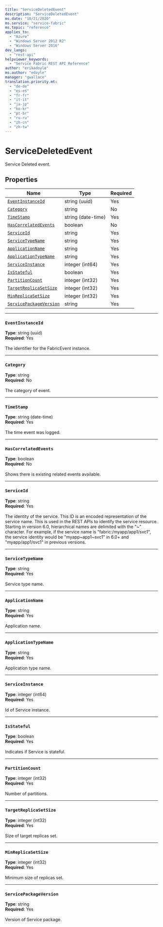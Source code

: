 ```yaml
---
title: "ServiceDeletedEvent"
description: "ServiceDeletedEvent"
ms.date: "10/21/2020"
ms.service: "service-fabric"
ms.topic: "reference"
applies_to: 
  - "Azure"
  - "Windows Server 2012 R2"
  - "Windows Server 2016"
dev_langs: 
  - "rest-api"
helpviewer_keywords: 
  - "Service Fabric REST API Reference"
author: "erikadoyle"
ms.author: "edoyle"
manager: "gwallace"
translation.priority.mt: 
  - "de-de"
  - "es-es"
  - "fr-fr"
  - "it-it"
  - "ja-jp"
  - "ko-kr"
  - "pt-br"
  - "ru-ru"
  - "zh-cn"
  - "zh-tw"
---
```

# ServiceDeletedEvent

Service Deleted event.

## Properties
| Name | Type | Required |
| --- | --- | --- |
| [`EventInstanceId`](#eventinstanceid) | string (uuid) | Yes |
| [`Category`](#category) | string | No |
| [`TimeStamp`](#timestamp) | string (date-time) | Yes |
| [`HasCorrelatedEvents`](#hascorrelatedevents) | boolean | No |
| [`ServiceId`](#serviceid) | string | Yes |
| [`ServiceTypeName`](#servicetypename) | string | Yes |
| [`ApplicationName`](#applicationname) | string | Yes |
| [`ApplicationTypeName`](#applicationtypename) | string | Yes |
| [`ServiceInstance`](#serviceinstance) | integer (int64) | Yes |
| [`IsStateful`](#isstateful) | boolean | Yes |
| [`PartitionCount`](#partitioncount) | integer (int32) | Yes |
| [`TargetReplicaSetSize`](#targetreplicasetsize) | integer (int32) | Yes |
| [`MinReplicaSetSize`](#minreplicasetsize) | integer (int32) | Yes |
| [`ServicePackageVersion`](#servicepackageversion) | string | Yes |

____
### `EventInstanceId`
__Type__: string (uuid) <br/>
__Required__: Yes<br/>
<br/>
The identifier for the FabricEvent instance.

____
### `Category`
__Type__: string <br/>
__Required__: No<br/>
<br/>
The category of event.

____
### `TimeStamp`
__Type__: string (date-time) <br/>
__Required__: Yes<br/>
<br/>
The time event was logged.

____
### `HasCorrelatedEvents`
__Type__: boolean <br/>
__Required__: No<br/>
<br/>
Shows there is existing related events available.

____
### `ServiceId`
__Type__: string <br/>
__Required__: Yes<br/>
<br/>
The identity of the service. This ID is an encoded representation of the service name. This is used in the REST APIs to identify the service resource.
Starting in version 6.0, hierarchical names are delimited with the "\~" character. For example, if the service name is "fabric:/myapp/app1/svc1",
the service identity would be "myapp~app1\~svc1" in 6.0+ and "myapp/app1/svc1" in previous versions.


____
### `ServiceTypeName`
__Type__: string <br/>
__Required__: Yes<br/>
<br/>
Service type name.

____
### `ApplicationName`
__Type__: string <br/>
__Required__: Yes<br/>
<br/>
Application name.

____
### `ApplicationTypeName`
__Type__: string <br/>
__Required__: Yes<br/>
<br/>
Application type name.

____
### `ServiceInstance`
__Type__: integer (int64) <br/>
__Required__: Yes<br/>
<br/>
Id of Service instance.

____
### `IsStateful`
__Type__: boolean <br/>
__Required__: Yes<br/>
<br/>
Indicates if Service is stateful.

____
### `PartitionCount`
__Type__: integer (int32) <br/>
__Required__: Yes<br/>
<br/>
Number of partitions.

____
### `TargetReplicaSetSize`
__Type__: integer (int32) <br/>
__Required__: Yes<br/>
<br/>
Size of target replicas set.

____
### `MinReplicaSetSize`
__Type__: integer (int32) <br/>
__Required__: Yes<br/>
<br/>
Minimum size of replicas set.

____
### `ServicePackageVersion`
__Type__: string <br/>
__Required__: Yes<br/>
<br/>
Version of Service package.
